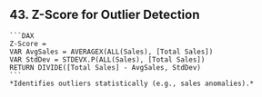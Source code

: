 ## 43. **Z-Score for Outlier Detection**  
    ```DAX
    Z-Score = 
    VAR AvgSales = AVERAGEX(ALL(Sales), [Total Sales])
    VAR StdDev = STDEVX.P(ALL(Sales), [Total Sales])
    RETURN DIVIDE([Total Sales] - AvgSales, StdDev)
    ```
    *Identifies outliers statistically (e.g., sales anomalies).*

